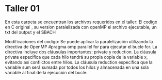 # Taller 01

En esta carpeta se encuentran los archivos requeridos en el taller: 
El codigo en C original , su version paralelizada con openMP el archivo ejecutable, un txt del output y el SBACH

Modificaciones del codigo:
Se puede aplicar la paralelización utilizando la directiva de OpenMP #pragma omp parallel for para ejecutar el bucle for.
La directiva incluye dos cláusulas importantes: private y reduction. La cláusula private especifica que cada hilo tendrá su propia copia de la variable x, evitando así conflictos entre hilos. La cláusula reduction especifica que la variable sum será sumada por todos los hilos y almacenada en una sola variable al final de la ejecución del bucle.
